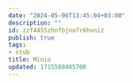 ```yaml
---
date: "2024-05-06T13:45:04+03:00"
description: ""
id: zzf4455zhnfbjno7r6hvniz
publish: true
tags:
- stub
title: Minio
updated: 1715508405700
---
```

